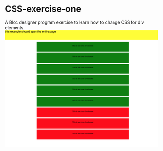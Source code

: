 # CSS-exercise-one

A Bloc designer program exercise to learn how to change CSS for div elements.
![Screenshot](https://github.com/saamato/css-exercise-one/blob/master/css-exercise-one.png)
